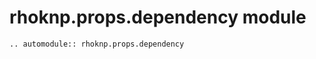 # rhoknp.props.dependency module

```{eval-rst}
.. automodule:: rhoknp.props.dependency
```

```{toctree}

```
